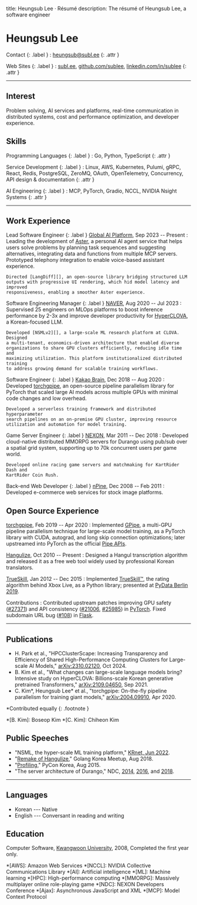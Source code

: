 title: Heungsub Lee · Résumé
description: The résumé of Heungsub Lee, a software engineer

Heungsub Lee
============

Contact {: .label }
: [heungsub@subl.ee](mailto:heungsub@subl.ee)
  {: .attr }

Web Sites {: .label }
: [subl.ee](/),
  [github.com/sublee](https://github.com/sublee),
  [linkedin.com/in/sublee](https://linkedin.com/in/sublee)
  {: .attr }

---

Interest
--------

Problem solving, AI services and platforms, real-time communication in
distributed systems, cost and performance optimization, and developer
experience.

Skills
------

Programming Languages {: .label }
: Go, Python, TypeScript
  {: .attr }

Service Development {: .label }
: Linux, AWS, Kubernetes, Pulumi, gRPC, React, Redis, PostgreSQL, ZeroMQ,
  OAuth, OpenTelemetry, Concurrency, API design & documentation
  {: .attr }

AI Engineering {: .label }
: MCP, PyTorch, Gradio, NCCL, NVIDIA Nsight Systems
  {: .attr }

---

Work Experience
---------------

Lead Software Engineer {: .label }
[Global AI Platform][gapco], Sep 2023 -- Present
:   Leading the development of [Aster][], a personal AI agent service that helps
    users solve problems by planning task sequences and suggesting alternatives,
    integrating data and functions from multiple MCP servers. Prototyped
    telephony integration to enable voice-based assistant experience.

    Directed [LangDiff][], an open-source library bridging structured LLM
    outputs with progressive UI rendering, which hid model latency and improved
    responsiveness, enabling a smoother Aster experience.

[gapco]: https://globalaiplatform.com/
[aster]: https://asterapp.ai/
[langdiff]: https://github.com/globalaiplatform/langdiff

Software Engineering Manager {: .label }
[NAVER][], Aug 2020 -- Jul 2023
:   Supervised 25 engineers on MLOps platforms to boost inference performance by
    2-3x and improve developer productivity for [HyperCLOVA][], a Korean-focused
    LLM.

    Developed [NSMLv2][], a large-scale ML research platform at CLOVA. Designed
    a multi-tenant, economics-driven architecture that enabled diverse
    organizations to share GPU clusters efficiently, reducing idle time and
    maximizing utilization. This platform institutionalized distributed training
    to address growing demand for scalable training workflows.

[naver]: https://navercorp.com/
[hyperclova]: https://clova.ai/hyperclova
[nsmlv2]: https://deview.kr/2023/sessions/550
[clova]: https://clova.ai/

Software Engineer {: .label }
[Kakao Brain][kakaobrain], Dec 2018 -- Aug 2020
:   Developed [torchgpipe][], an open-source pipeline parallelism library for
    PyTorch that scaled large AI models across multiple GPUs with minimal code
    changes and low overhead.

    Developed a serverless training framework and distributed hyperparameter
    search pipelines on an on-premise GPU cluster, improving resource
    utilization and automation for model training.

[kakaobrain]: https://github.com/kakaobrain
[torchgpipe]: https://torchgpipe.readthedocs.io/

Game Server Engineer {: .label }
[NEXON][], Mar 2011 -- Dec 2018
:   Developed cloud-native distributed MMORPG servers for Durango using
    pub/sub over a spatial grid system, supporting up to 70k concurrent users
    per game world.

    Developed online racing game servers and matchmaking for KartRider Dash and
    KartRider Coin Rush.

[nexon]: https://company.nexon.com/en/
[kartrider]: https://kart.nexon.com/

Back-end Web Developer {: .label }
[nPine][iclickart], Dec 2008 -- Feb 2011
:   Developed e-commerce web services for stock image platforms.

[iclickart]: https://iclickart.co.kr/

Open Source Experience
----------------------

[torchgpipe][], Feb 2019 -- Apr 2020
:   Implemented [GPipe][], a multi-GPU pipeline parallelism technique for
    large-scale model training, as a PyTorch library with CUDA, autograd, and
    long skip connection optimizations; later upstreamed into PyTorch as the
    official [Pipe APIs][pytorch-pipe].

[torchgpipe]: https://torchgpipe.readthedocs.io/
[gpipe]: https://arxiv.org/abs/1811.06965
[pytorch-pipe]: https://pytorch.org/docs/2.0/pipeline.html

[Hangulize][], Oct 2010 -- Present
:   Designed a Hangul transcription algorithm and released it as a free web
    tool widely used by professional Korean translators.

[hangulize]: https://hangulize.org/

[TrueSkill][trueskill], Jan 2012 -- Dec 2015
:   Implemented [TrueSkill™][trueskill-tm], the rating algorithm behind Xbox
    Live, as a Python library; presented at [PyData Berlin 2019][pydata2019].

[trueskill]: https://trueskill.org/
[trueskill-tm]: https://www.microsoft.com/en-us/research/project/trueskill-ranking-system/
[pydata2019]: https://docs.google.com/presentation/d/1S5v9D31vpsr22efMSSCO6hmN2SQNCIqKG7JyGzUSzeI/edit?usp=sharing

Contributions
:   Contributed upstream patches improving GPU safety ([#27371][pytorch#27371])
    and API consistency ([#21006][pytorch#21006], [#25985][pytorch#25985]) in
    [PyTorch][]. Fixed subdomain URL bug ([#108][flask#108]) in [Flask][].

[pytorch]:       https://pytorch.org/
[pytorch#27371]: https://github.com/pytorch/pytorch/pull/27371
[pytorch#21006]: https://github.com/pytorch/pytorch/pull/21006
[pytorch#25985]: https://github.com/pytorch/pytorch/pull/25985
[pytorch#18568]: https://github.com/pytorch/pytorch/pull/18568
[flask]:         https://flask.palletsprojects.com/
[flask#108]:     https://github.com/pallets/flask/issues/108

---

Publications
------------

<!-- IEEE style: https://libguides.nps.edu/citation/ieee -->
- H. Park et al., "HPCClusterScape: Increasing Transparency and Efficiency of
  Shared High-Performance Computing Clusters for Large-scale AI Models,"
  [arXiv:2310.02120][arxiv:hpcclusterscape], Oct 2024.
- B. Kim et al., "What changes can large-scale language models bring? Intensive
  study on HyperCLOVA: Billions-scale Korean generative pretrained
  Transformers," [arXiv:2109.04650][arxiv:hyperclova], Sep 2021.
- C. Kim\*, Heungsub Lee\* et al., "torchgpipe: On-the-fly pipeline parallelism
  for training giant models," [arXiv:2004.09910][arxiv:torchgpipe], Apr 2020.

\*Contributed equally
{: .footnote }

*[B. Kim]: Boseop Kim
*[C. Kim]: Chiheon Kim

[arxiv:hpcclusterscape]: https://arxiv.org/abs/2310.02120
[arxiv:hyperclova]: https://arxiv.org/abs/2109.04650
[arxiv:torchgpipe]: https://arxiv.org/abs/2004.09910

Public Speeches
---------------

<!-- Also, IEEE style -->
- "NSML, the hyper-scale ML training platform," [KRnet, Jun 2022][krnet22].
- "[Remake of Hangulize][gokr1808]," Golang Korea Meetup, Aug 2018.
- "[Profiling][pycon15]," PyCon Korea, Aug 2015.
- "The server architecture of Durango," NDC, [2014][ndc14], [2016][ndc16], and
  [2018][ndc18].

[krnet22]: https://www.kca.kr/boardView.do?boardId=NOTICE&seq=4600077

[gokr1808]: https://subl.ee/~gokr1808
[pycon15]:  https://subl.ee/~pycon15

[ndc18]: https://subl.ee/~ndc18
[ndc16]: https://subl.ee/~ndc16
[ndc14]: https://subl.ee/~ndc14

---

Languages
---------

- Korean --- Native
- English --- Conversant in reading and writing

Education
---------

Computer Software, [Kwangwoon University][kw], 2008, Completed the first year
only.

[kw]: https://www.kw.ac.kr/

<!-- abbrs -->
*[AWS]:    Amazon Web Services
*[NCCL]:   NVIDIA Collective Communications Library
*[AI]:     Artificial intelligence
*[ML]:     Machine learning
*[HPC]:    High-performance computing
*[MMORPG]: Massively multiplayer online role-playing game
*[NDC]:    NEXON Developers Conference
*[Ajax]:   Asynchronous JavaScript and XML
*[MCP]:    Model Context Protocol
